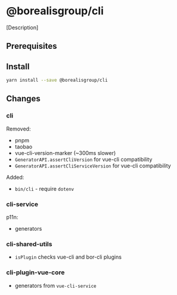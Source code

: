 # @borealisgroup/cli

[Description]

## Prerequisites

## Install

```bash
yarn install --save @borealisgroup/cli
```

## Changes

### cli

Removed:

- pnpm
- taobao
- vue-cli-version-marker (~300ms slower)
- `GeneratorAPI.assertCliVersion` for vue-cli compatibility
- `GeneratorAPI.assertCliServiceVersion` for vue-cli compatibility

Added:

- `bin/cli` - require `dotenv`

### cli-service

p11n:

- generators

### cli-shared-utils

- `isPlugin` checks vue-cli and bor-cli plugins

### cli-plugin-vue-core

- generators from `vue-cli-service`
